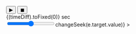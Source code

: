 


<div class="sticky top-0 z-50 bg-stone-900 shadow-sm p-2">
  <div class="flex">
    <button class="bg-blue-500 hover:bg-green-700 text-white text-xs 
    py-1 px-2 rounded" on:click={start}>
      ▶ <!-- This is the UTF-8 play icon -->
    </button>
    <button class="bg-blue-500 hover:bg-red-700 text-white text-xs 
    py-1 px-2 rounded ml-2" on:click={stop}>
      ◼ <!-- This is the UTF-8 stop icon -->
    </button>
    <div class="p-1 bg-gray-700 mx-2 rounded text-xs text-yellow-600 ">
      {(timeDiff).toFixed(0)} sec</div>
    <div class='flex-grow'>
    <input class='w-full'  type="range"  id="timeSlider" value={timeDiff} min=0 max={maxSliderValue} 
    on:change={(e)=>changeSeek(e.target.value)}
    > </div>  
  </div>
</div>